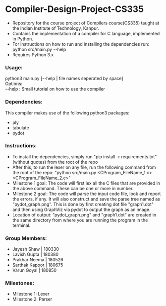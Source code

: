 # Compiler-Design-Project-CS335
- Repository for the course project of Compilers course(CS335) taught at the Indian Institute of Technology, Kanpur.
- Contains the implementation of a compiler for C language, implemented in Python. 
- For instructions on how to run and installing the dependencies run: python src/main.py --help 
- Requires Python 3.x

### Usage: 
python3 main.py [--help | file names seperated by space] <br>
Options:<br>
--help : 	 Small tutorial on how to use the compiler

### Dependencies:
This compiler makes use of the following python3 packages:
- ply
- tabulate
- pydot

### Instructions:
- To install the dependencies, simply run "pip install -r requirements.txt"(without quotes) from the root of the repo
- After this, to run the lexer on any file, run the following command from the root of the repo: "python src/main.py <CProgram_FileName_1.c> <CProgram_FileName_2.c>"
- Milestone 1 goal: The code will first lex all the C files that are provided in the above command. These can be one or more in number. 
- Milestone 2 goal: The code will parse the input code file, look and report the errors, if any. It will also construct and save the parse tree named as "pydot_graph.png". This is done by first creating dot file "graph1.dot" and then using GraphViz via pydot to output the graph as an image. 
- Location of output: "pydot_graph.png" and "graph1.dot" are created in the same directory from where you are running the program in the terminal. 


### Group Members:
- Jayesh Shaw | 180330
- Lavish Gupta | 180380
- Prakhar Neema | 180526
- Sarthak Kapoor | 180675
- Varun Goyal | 180850

### Milestones:
- Milestone 1: Lexer
- Milestone 2: Parser
